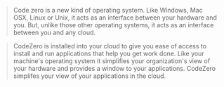> Code zero is a new kind of operating system.
> Like Windows, Mac OSX, Linux or Unix, it acts as an interface between your hardware and you.
> But, unlike those other operating systems, it acts as an interface between you and any cloud.

> CodeZero is installed into your cloud to give you ease of access to install and run applications that help you get work done.
> Like your machine's operating system it simplifies your organization's view of your hardware and provides a window to your applications.
> CodeZero simplifes your view of your applications in the cloud.
